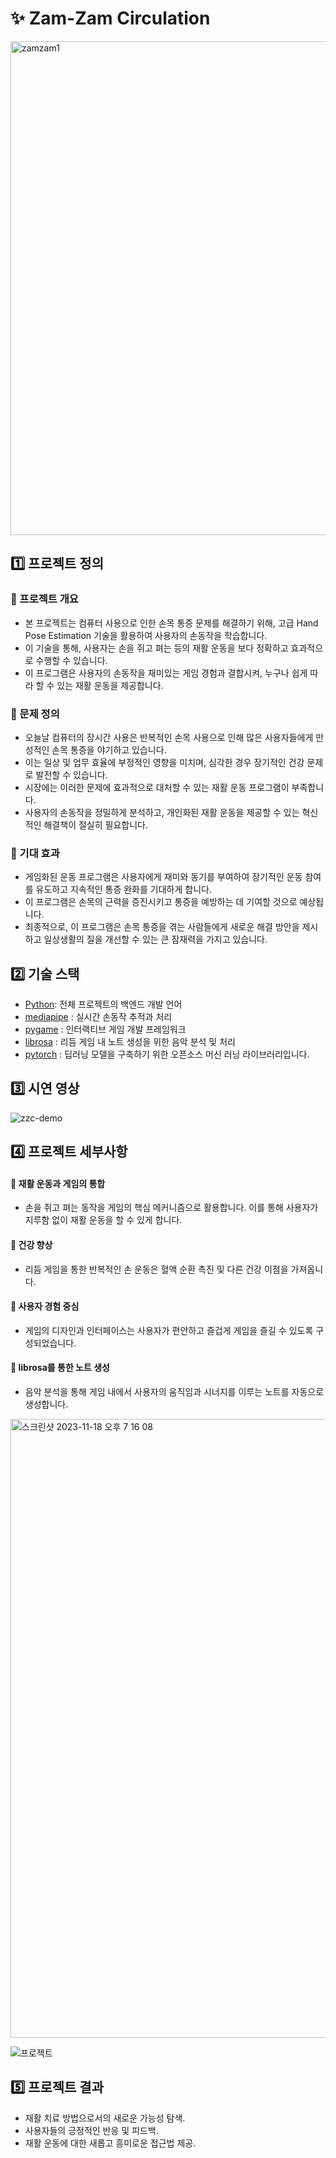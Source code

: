 # ✨ Zam-Zam Circulation
<img width="790" alt="zamzam1" src="https://github.com/ing970/Hand_Tracking_Game/assets/120775224/2d700ee3-db73-4644-9535-644c0d3056f8">


## 1️⃣ 프로젝트 정의
### 📍 프로젝트 개요
- 본 프로젝트는 컴퓨터 사용으로 인한 손목 통증 문제를 해결하기 위해, 고급 Hand Pose Estimation 기술을 활용하여 사용자의 손동작을 학습합니다.
- 이 기술을 통해, 사용자는 손을 쥐고 펴는 등의 재활 운동을 보다 정확하고 효과적으로 수행할 수 있습니다.
- 이 프로그램은 사용자의 손동작을 재미있는 게임 경험과 결합시켜, 누구나 쉽게 따라 할 수 있는 재활 운동을 제공합니다.

### 📍 문제 정의
- 오늘날 컴퓨터의 장시간 사용은 반복적인 손목 사용으로 인해 많은 사용자들에게 만성적인 손목 통증을 야기하고 있습니다.
- 이는 일상 및 업무 효율에 부정적인 영향을 미치며, 심각한 경우 장기적인 건강 문제로 발전할 수 있습니다.
- 시장에는 이러한 문제에 효과적으로 대처할 수 있는 재활 운동 프로그램이 부족합니다.
- 사용자의 손동작을 정밀하게 분석하고, 개인화된 재활 운동을 제공할 수 있는 혁신적인 해결책이 절실히 필요합니다.

### 📍 기대 효과
- 게임화된 운동 프로그램은 사용자에게 재미와 동기를 부여하여 장기적인 운동 참여를 유도하고 지속적인 통증 완화를 기대하게 합니다.
- 이 프로그램은 손목의 근력을 증진시키고 통증을 예방하는 데 기여할 것으로 예상됩니다.
- 최종적으로, 이 프로그램은 손목 통증을 겪는 사람들에게 새로운 해결 방안을 제시하고 일상생활의 질을 개선할 수 있는 큰 잠재력을 가지고 있습니다.

## 2️⃣ 기술 스택
- [Python](https://www.python.org/): 전체 프로젝트의 백엔드 개발 언어
- [mediapipe](https://google.github.io/mediapipe/) : 실시간 손동작 추적과 처리
- [pygame](https://www.pygame.org/) : 인터랙티브 게임 개발 프레임워크
- [librosa](https://librosa.org/) : 리듬 게임 내 노트 생성을 위한 음악 분석 및 처리
- [pytorch](https://pytorch.org/) : 딥러닝 모델을 구축하기 위한 오픈소스 머신 러닝 라이브러리입니다.

  
## 3️⃣ 시연 영상
![zzc-demo](https://user-images.githubusercontent.com/71575861/227396803-47c1a603-ac0b-413d-9d8e-a151b54a29dc.gif)

## 4️⃣ 프로젝트 세부사항
#### 📍 재활 운동과 게임의 통합
- 손을 쥐고 펴는 동작을 게임의 핵심 메커니즘으로 활용합니다. 이를 통해 사용자가 지루함 없이 재활 운동을 할 수 있게 합니다.
#### 📍 건강 향상
- 리듬 게임을 통한 반복적인 손 운동은 혈액 순환 촉진 및 다른 건강 이점을 가져옵니다.
#### 📍 사용자 경험 중심
- 게임의 디자인과 인터페이스는 사용자가 편안하고 즐겁게 게임을 즐길 수 있도록 구성되었습니다.
#### 📍 librosa를 통한 노트 생성
- 음악 분석을 통해 게임 내에서 사용자의 움직임과 시너지를 이루는 노트를 자동으로 생성합니다.
<img width="990" alt="스크린샷 2023-11-18 오후 7 16 08" src="https://github.com/ing970/Hand_Tracking_Game/assets/120775224/7c6e92dd-67ae-4328-a146-1c6c2e8a8b24">


![프로젝트](https://github.com/ing970/Hand_Tracking_Game/assets/120775224/3cbbc9cc-cfd7-4ae0-a679-b79e205f16f0)


## 5️⃣ 프로젝트 결과
- 재활 치료 방법으로서의 새로운 가능성 탐색.
- 사용자들의 긍정적인 반응 및 피드백.
- 재활 운동에 대한 새롭고 흥미로운 접근법 제공.




